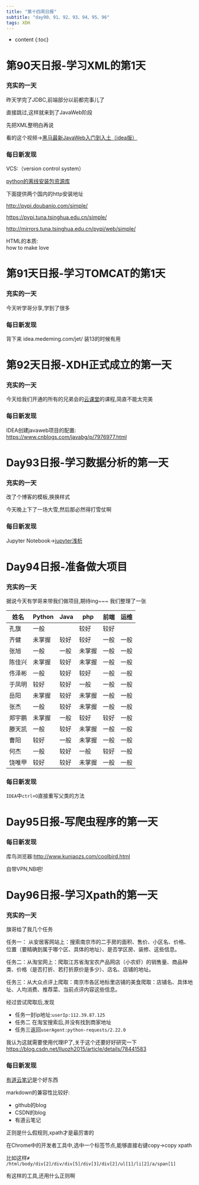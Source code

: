 ```yaml
---  
title: "第十四周日报"   
subtitle: "day90、91、92、93、94、95、96"   
tags: XDH    
---  
```




* content
{:toc}





# 第90天日报-学习XML的第1天
### 充实的一天
昨天学完了JDBC,前端部分以前都完事儿了

直接跳过,这样就来到了JavaWeb阶段

先把XML整明白再说

看的这个视频->[黑马最新JavaWeb入门到入土（idea版）](https://www.bilibili.com/video/av50351111?from=search&seid=7241685280562202902)

### 每日新发现
VCS:（version control system）

[python的离线安装包资源库](https://www.lfd.uci.edu/~gohlke/pythonlibs/)

下面提供两个国内的http安装地址

http://pypi.doubanio.com/simple/

https://pypi.tuna.tsinghua.edu.cn/simple/

http://mirrors.tuna.tsinghua.edu.cn/pypi/web/simple/

HTML的本质:  
how to make love


# 第91天日报-学习TOMCAT的第1天  


### 充实的一天
今天听学哥分享,学到了很多
### 每日新发现

背下来 idea.medeming.com/jet/ 装13的时候有用

# 第92天日报-XDH正式成立的第一天


### 充实的一天
今天给我们开通的所有的兄弟会的[云课堂](ydma.com)的课程,简直不能太完美
### 每日新发现
IDEA创建javaweb项目的配置:
https://www.cnblogs.com/javabg/p/7976977.html



# Day93日报-学习数据分析的第一天

### 充实的一天
改了个博客的模板,换换样式

今天晚上下了一场大雪,然后那必然得打雪仗啊
### 每日新发现
Jupyter Notebook->[jupyter浅析](https://caoyang7.gitee.io/2019/10/27/python-jupyter/)




# Day94日报-准备做大项目
### 充实的一天
据说今天有学哥来带我们做项目,期待ing~~~
我们整理了一张



|姓名|	Python|	Java|	php|	前端|	运维|
|--- |---       |---   |---     |---     |---     |
|孔旗|	一般|		|较好|		较好||
|齐健|	未掌握|	较好|	较好|	一般|	一般|
|张旭|	一般|	一般|	未掌握|	一般|	一般|
|陈佳兴|	未掌握|	较好|	未掌握|	一般|	一般|
|佟泽彬|	一般|	较好|	较好|	一般|	一般|
|于凤明|	较好|	较好|	一般|	一般|	一般|
|岳阳|	未掌握|	较好|	未掌握|	一般|	一般|
|张杰|	一般|	较好|	未掌握|	一般|	一般|
|郑宇鹏|	未掌握|	一般|	较好|	较好|	一般|
|滕天凯|	一般|	较好|	未掌握|	一般|	一般|
|曹阳|	较好|	一般|	未掌握|	一般|	一般|
|何杰|	一般|	较好|	一般|	较好|	一般|
|饶唯甲|	较好|	较好|	未掌握|	一般|	一般|

### 每日新发现
`IDEA`中`ctrl+O`直接重写父类的方法

# Day95日报-写爬虫程序的第一天

### 每日新发现
库鸟浏览器:http://www.kuniaozs.com/coolbird.html

自带VPN,NB吧!


# Day96日报-学习Xpath的第一天

### 充实的一天
旗哥给了我几个任务

任务一：
从安居客网站上：搜索南京市的二手房的面积、售价、小区名、价格、位置（要精确到属于哪个区、具体的地址）、是否学区房、装修、这些信息。

任务二：从淘宝网上：爬取江苏省淘宝农产品网店（小农虾）的销售量、商品种类、价格（是否打折、若打折原价是多少）、店名、店铺的地址。

任务三：从大众点评上爬取：南京市各区地标里店铺的美食爬取：店铺名、具体地址、人均消费、推荐菜、当前点评内容这些信息。

经过尝试爬取后,发现

- 任务一封ip地址:`userIp:112.39.87.125`
- 任务二 在淘宝搜索后,并没有找到商家地址
- 任务三返回`userAgent:python-requests/2.22.0`

我认为这就需要使用代理IP了,关于这个还要好好研究一下
https://blog.csdn.net/lluozh2015/article/details/78441583

### 每日新发现
[有道云笔记](https://note.youdao.com/)是个好东西

markdown的兼容性比较好:
- github的blog
- CSDN的blog
- 有道云笔记

正则是什么假规则,xpath才是最厉害的

在Chrome中的开发者工具中,选中一个标签节点,能够直接右键copy->copy xpath

比如这样`# /html/body/div[2]/div/div[5]/div[3]/div[2]/ul[1]/li[2]/a/span[1]`

有这样的工具,还用什么正则啊